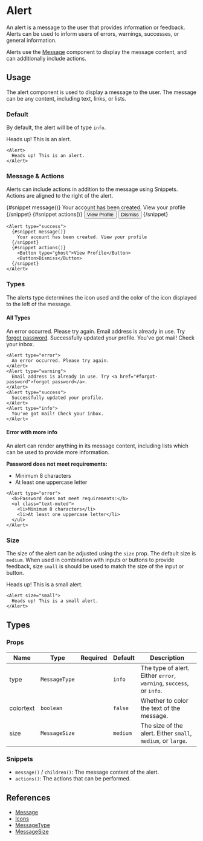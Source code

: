 <script lang="ts">
import Alert from '$lib/components/Alert.svelte'
import Button from '$lib/components/Button.svelte'
import DocsExample from '$lib/components/utils/DocsExample.svelte'
</script>

# Alert

An alert is a message to the user that provides information or feedback. Alerts can be used to inform users of errors, warnings, successes, or general information.

Alerts use the [Message](/docs/components/message) component to display the message content, and can additionally include actions.

## Usage

The alert component is used to display a message to the user. The message can be any content, including text, links, or lists.

### Default

By default, the alert will be of type `info`.

<DocsExample>
  <Alert>
    Heads up! This is an alert.
  </Alert>
</DocsExample>

```svelte
<Alert>
  Heads up! This is an alert.
</Alert>
```

### Message & Actions

Alerts can include actions in addition to the message using Snippets. Actions are aligned to the right of the alert.

<DocsExample>
  <Alert type="success">
    {#snippet message()}
      Your account has been created. View your profile
    {/snippet}
    {#snippet actions()}
      <Button type="ghost">View Profile</Button>
      <Button>Dismiss</Button>
    {/snippet}
  </Alert>
</DocsExample>

```svelte
<Alert type="success">
  {#snippet message()}
    Your account has been created. View your profile
  {/snippet}
  {#snippet actions()}
    <Button type="ghost">View Profile</Button>
    <Button>Dismiss</Button>
  {/snippet}
</Alert>
```

### Types

The alerts type determines the icon used and the color of the icon displayed to the left of the message.

#### All Types

<DocsExample>
  <Alert type="error">
    An error occurred. Please try again.
  </Alert>
  <Alert type="warning">
    Email address is already in use. Try <a href="#forgot-password">forgot password</a>.
  </Alert>
  <Alert type="success">
    Successfully updated your profile.
  </Alert>
  <Alert type="info">
    You've got mail! Check your inbox.
  </Alert>
</DocsExample>

```svelte
<Alert type="error">
  An error occurred. Please try again.
</Alert>
<Alert type="warning">
  Email address is already in use. Try <a href="#forgot-password">forgot password</a>.
</Alert>
<Alert type="success">
  Successfully updated your profile.
</Alert>
<Alert type="info">
  You've got mail! Check your inbox.
</Alert>
```

#### Error with more info

An alert can render anything in its message content, including lists which can be used to provide more information.

<DocsExample>
  <Alert type="error">
    <b>Password does not meet requirements:</b>
    <ul class="text-muted">
      <li>Minimum 8 characters</li>
      <li>At least one uppercase letter</li>
    </ul>
  </Alert>
</DocsExample>

```svelte
<Alert type="error">
  <b>Password does not meet requirements:</b>
  <ul class="text-muted">
    <li>Minimum 8 characters</li>
    <li>At least one uppercase letter</li>
  </ul>
</Alert>
```

### Size

The size of the alert can be adjusted using the `size` prop. The default size is `medium`. When used in combination with inputs or buttons to provide feedback, size `small` is should be used to match the size of the input or button.

<DocsExample>
  <Alert size="small">
    Heads up! This is a small alert.
  </Alert>
</DocsExample>

```svelte
<Alert size="small">
  Heads up! This is a small alert.
</Alert>
```

## Types

### Props

| Name      | Type          | Required | Default  | Description                                                         |
| --------- | ------------- | -------- | -------- | ------------------------------------------------------------------- |
| type      | `MessageType` |          | `info`   | The type of alert. Either `error`, `warning`, `success`, or `info`. |
| colortext | `boolean`     |          | `false`  | Whether to color the text of the message.                           |
| size      | `MessageSize` |          | `medium` | The size of the alert. Either `small`, `medium`, or `large`.        |

### Snippets

- `message()` / `children()`: The message content of the alert.
- `actions()`: The actions that can be performed.

## References

- [Message](/docs/components/message)
- [Icons](/docs/design/icons)
- [MessageType](/docs/types/message#messagetype)
- [MessageSize](/docs/types/message#messagesize)
